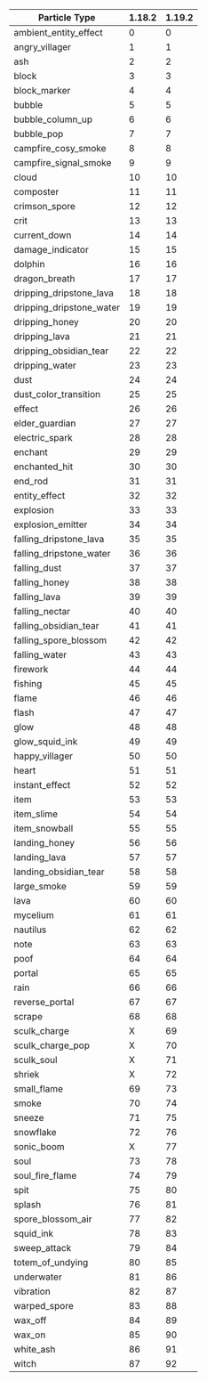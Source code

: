 | Particle Type | 1.18.2 | 1.19.2 |
|---|---|---|
| ambient_entity_effect | 0 | 0 |
| angry_villager | 1 | 1 |
| ash | 2 | 2 |
| block | 3 | 3 |
| block_marker | 4 | 4 |
| bubble | 5 | 5 |
| bubble_column_up | 6 | 6 |
| bubble_pop | 7 | 7 |
| campfire_cosy_smoke | 8 | 8 |
| campfire_signal_smoke | 9 | 9 |
| cloud | 10 | 10 |
| composter | 11 | 11 |
| crimson_spore | 12 | 12 |
| crit | 13 | 13 |
| current_down | 14 | 14 |
| damage_indicator | 15 | 15 |
| dolphin | 16 | 16 |
| dragon_breath | 17 | 17 |
| dripping_dripstone_lava | 18 | 18 |
| dripping_dripstone_water | 19 | 19 |
| dripping_honey | 20 | 20 |
| dripping_lava | 21 | 21 |
| dripping_obsidian_tear | 22 | 22 |
| dripping_water | 23 | 23 |
| dust | 24 | 24 |
| dust_color_transition | 25 | 25 |
| effect | 26 | 26 |
| elder_guardian | 27 | 27 |
| electric_spark | 28 | 28 |
| enchant | 29 | 29 |
| enchanted_hit | 30 | 30 |
| end_rod | 31 | 31 |
| entity_effect | 32 | 32 |
| explosion | 33 | 33 |
| explosion_emitter | 34 | 34 |
| falling_dripstone_lava | 35 | 35 |
| falling_dripstone_water | 36 | 36 |
| falling_dust | 37 | 37 |
| falling_honey | 38 | 38 |
| falling_lava | 39 | 39 |
| falling_nectar | 40 | 40 |
| falling_obsidian_tear | 41 | 41 |
| falling_spore_blossom | 42 | 42 |
| falling_water | 43 | 43 |
| firework | 44 | 44 |
| fishing | 45 | 45 |
| flame | 46 | 46 |
| flash | 47 | 47 |
| glow | 48 | 48 |
| glow_squid_ink | 49 | 49 |
| happy_villager | 50 | 50 |
| heart | 51 | 51 |
| instant_effect | 52 | 52 |
| item | 53 | 53 |
| item_slime | 54 | 54 |
| item_snowball | 55 | 55 |
| landing_honey | 56 | 56 |
| landing_lava | 57 | 57 |
| landing_obsidian_tear | 58 | 58 |
| large_smoke | 59 | 59 |
| lava | 60 | 60 |
| mycelium | 61 | 61 |
| nautilus | 62 | 62 |
| note | 63 | 63 |
| poof | 64 | 64 |
| portal | 65 | 65 |
| rain | 66 | 66 |
| reverse_portal | 67 | 67 |
| scrape | 68 | 68 |
| sculk_charge | X | 69 |
| sculk_charge_pop | X | 70 |
| sculk_soul | X | 71 |
| shriek | X | 72 |
| small_flame | 69 | 73 |
| smoke | 70 | 74 |
| sneeze | 71 | 75 |
| snowflake | 72 | 76 |
| sonic_boom | X | 77 |
| soul | 73 | 78 |
| soul_fire_flame | 74 | 79 |
| spit | 75 | 80 |
| splash | 76 | 81 |
| spore_blossom_air | 77 | 82 |
| squid_ink | 78 | 83 |
| sweep_attack | 79 | 84 |
| totem_of_undying | 80 | 85 |
| underwater | 81 | 86 |
| vibration | 82 | 87 |
| warped_spore | 83 | 88 |
| wax_off | 84 | 89 |
| wax_on | 85 | 90 |
| white_ash | 86 | 91 |
| witch | 87 | 92 |
